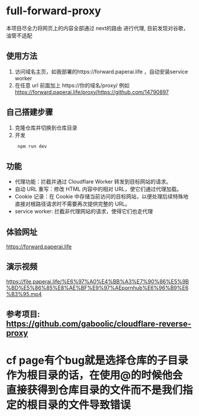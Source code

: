 # full-forward-proxy

本项目尽全力将网页上的内容全部通过 next的路由 进行代理, 目前发现对谷歌，油管不适配

## 使用方法

1. 访问域名主页，如我部署的https://forward.paperai.life ，自动安装service worker
2. 在任意 url 前面加上 https://你的域名/proxy/ 例如 https://forward.paperai.life/proxy/https://github.com/14790897

## 自己搭建步骤


1. 克隆仓库并切换到仓库目录
2. 开发
   ```sh
	npm run dev
	```

## 功能

- 代理功能：拦截并通过 Cloudflare Worker 转发到目标网站的请求。
- 自动 URL 重写：修改 HTML 内容中的相对 URL，使它们通过代理加载。
- Cookie 记录：在 Cookie 中存储当前访问的目标网站，以便处理后续特殊地直接对根路径请求时不需要再次提供完整的 URL。
- service worker: 拦截非代理网站的请求，使得它们也走代理

## 体验网址

https://forward.paperai.life

## 演示视频

https://file.paperai.life/%E6%97%A0%E4%BB%A3%E7%90%86%E5%9B%BD%E5%86%85%E8%AE%BF%E9%97%AEpornhub%E6%96%B9%E6%B3%95.mp4

## 参考项目: https://github.com/gaboolic/cloudflare-reverse-proxy


# cf page有个bug就是选择仓库的子目录作为根目录的话，在使用@的时候他会直接获得到仓库目录的文件而不是我们指定的根目录的文件导致错误
